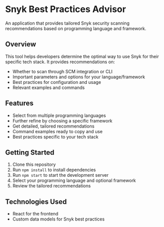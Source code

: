 # Snyk Best Practices Advisor

An application that provides tailored Snyk security scanning recommendations based on programming language and framework.

## Overview

This tool helps developers determine the optimal way to use Snyk for their specific tech stack. It provides recommendations on:

- Whether to scan through SCM integration or CLI
- Important parameters and options for your language/framework
- Best practices for configuration and usage
- Relevant examples and commands

## Features

- Select from multiple programming languages
- Further refine by choosing a specific framework
- Get detailed, tailored recommendations
- Command examples ready to copy and use
- Best practices specific to your tech stack

## Getting Started

1. Clone this repository
2. Run `npm install` to install dependencies
3. Run `npm start` to start the development server
4. Select your programming language and optional framework
5. Review the tailored recommendations

## Technologies Used

- React for the frontend
- Custom data models for Snyk best practices
